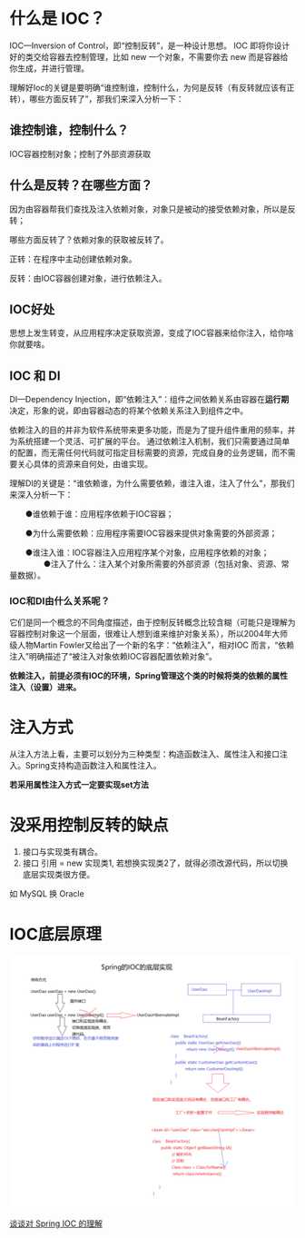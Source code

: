 # 什么是 IOC？

IOC—Inversion of Control，即“控制反转”，是一种设计思想。
IOC 即将你设计好的类交给容器去控制管理，比如 new 一个对象，不需要你去 new 而是容器给你生成，并进行管理。

理解好Ioc的关键是要明确“谁控制谁，控制什么，为何是反转（有反转就应该有正转），哪些方面反转了”，那我们来深入分析一下：

## 谁控制谁，控制什么？

IOC容器控制对象；控制了外部资源获取

## 什么是反转？在哪些方面？

因为由容器帮我们查找及注入依赖对象，对象只是被动的接受依赖对象，所以是反转；

哪些方面反转了？依赖对象的获取被反转了。

正转：在程序中主动创建依赖对象。

反转：由IOC容器创建对象，进行依赖注入。

## IOC好处

思想上发生转变，从应用程序决定获取资源，变成了IOC容器来给你注入，给你啥你就要啥。

## IOC 和 DI

DI—Dependency Injection，即“依赖注入”：组件之间依赖关系由容器在**运行期**决定，形象的说，即由容器动态的将某个依赖关系注入到组件之中。

依赖注入的目的并非为软件系统带来更多功能，而是为了提升组件重用的频率，并为系统搭建一个灵活、可扩展的平台。
通过依赖注入机制，我们只需要通过简单的配置，而无需任何代码就可指定目标需要的资源，完成自身的业务逻辑，而不需要关心具体的资源来自何处，由谁实现。

理解DI的关键是：“谁依赖谁，为什么需要依赖，谁注入谁，注入了什么”，那我们来深入分析一下：

　　●谁依赖于谁：应用程序依赖于IOC容器；

　　●为什么需要依赖：应用程序需要IOC容器来提供对象需要的外部资源；

　　●谁注入谁：IOC容器注入应用程序某个对象，应用程序依赖的对象；
　　
　　●注入了什么：注入某个对象所需要的外部资源（包括对象、资源、常量数据）。

### IOC和DI由什么关系呢？

它们是同一个概念的不同角度描述，由于控制反转概念比较含糊（可能只是理解为容器控制对象这一个层面，很难让人想到谁来维护对象关系），所以2004年大师级人物Martin Fowler又给出了一个新的名字：“依赖注入”，相对IOC 而言，“依赖注入”明确描述了“被注入对象依赖IOC容器配置依赖对象”。

**依赖注入，前提必须有IOC的环境，Spring管理这个类的时候将类的依赖的属性注入（设置）进来。**

# 注入方式

从注入方法上看，主要可以划分为三种类型：构造函数注入、属性注入和接口注入。Spring支持构造函数注入和属性注入。

**若采用属性注入方式一定要实现set方法**

# 没采用控制反转的缺点

1. 接口与实现类有耦合。
2. 接口 引用 = new 实现类1, 若想换实现类2了，就得必须改源代码，所以切换底层实现类很方便。

如 MySQL 换 Oracle

# IOC底层原理
![IOC底层原理](https://raw.githubusercontent.com/ImmortalCountry/BlogPhotos/master/IOC%E5%BA%95%E5%B1%82%E5%AE%9E%E7%8E%B0%E5%8E%9F%E7%90%861.png)

[谈谈对 Spring IOC 的理解](https://link.juejin.im/?target=http%3A%2F%2Fblog.csdn.net%2Fqq_22654611%2Farticle%2Fdetails%2F52606960%2F)

